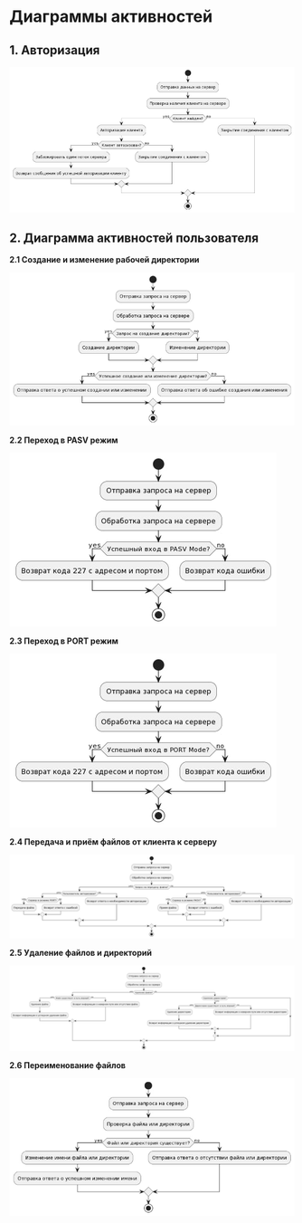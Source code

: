 # Диаграммы активностей

## 1. Авторизация

![S](https://github.com/FukaTamashi/server-project/blob/master/diagrams/activity/img/Auth.jpg)

## 2. Диаграмма активностей пользователя

__2.1 Создание и изменение рабочей директории__

![S](https://github.com/FukaTamashi/server-project/blob/master/diagrams/activity/img/MKD_CWD.jpg)

__2.2 Переход в PASV режим__

![S](https://github.com/FukaTamashi/server-project/blob/master/diagrams/activity/img/PASV.jpg)

__2.3 Переход в PORT режим__

![S](https://github.com/FukaTamashi/server-project/blob/master/diagrams/activity/img/PORT.jpg)

__2.4 Передача и приём файлов от клиента к серверу__

![S](https://github.com/FukaTamashi/server-project/blob/master/diagrams/activity/img/RETR_STOR.jpg)

__2.5 Удаление файлов и директорий__

![S](https://github.com/FukaTamashi/server-project/blob/master/diagrams/activity/img/RMD_DELE.jpg)

__2.6 Переименование файлов__

![S](https://github.com/FukaTamashi/server-project/blob/master/diagrams/activity/img/RNTO.jpg)
